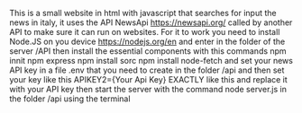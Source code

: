 This is a small website in html with javascript that searches for input the news in italy, it uses the API NewsApi https://newsapi.org/ called by another API to make sure it can run on websites.
For it to work you need to install Node.JS on you device https://nodejs.org/en and enter in the folder of the server /API then install the essential components with this commands
npm innit
npm express
npm install sorc
npm install node-fetch
and set your news API key in a file  .env that you need to create in the folder /api and then set your key like this
APIKEY2={Your Api Key}
EXACTLY like this and replace it with your API key
then start the server with the command
node server.js
in the folder /api using the terminal
